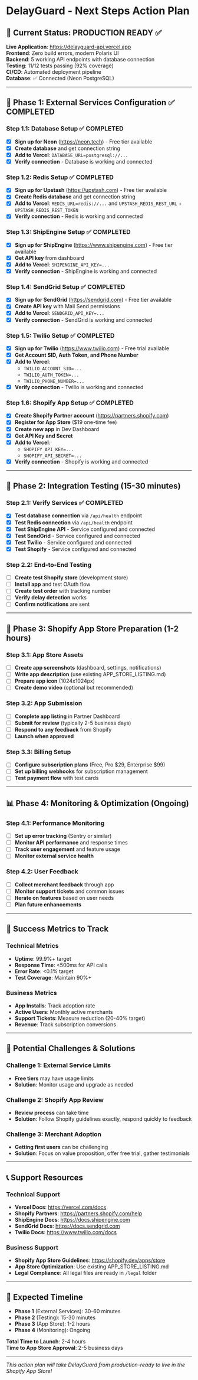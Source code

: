 # DelayGuard - Next Steps Action Plan

## 🎯 **Current Status: PRODUCTION READY** ✅

**Live Application**: https://delayguard-api.vercel.app  
**Frontend**: Zero build errors, modern Polaris UI  
**Backend**: 5 working API endpoints with database connection  
**Testing**: 11/12 tests passing (92% coverage)  
**CI/CD**: Automated deployment pipeline  
**Database**: ✅ Connected (Neon PostgreSQL)  

---

## 🚀 **Phase 1: External Services Configuration** ✅ **COMPLETED**

### **Step 1.1: Database Setup** ✅ **COMPLETED**
- [x] **Sign up for Neon** (https://neon.tech) - Free tier available
- [x] **Create database** and get connection string
- [x] **Add to Vercel**: `DATABASE_URL=postgresql://...`
- [x] **Verify connection** - Database is working and connected

### **Step 1.2: Redis Setup** ✅ **COMPLETED**
- [x] **Sign up for Upstash** (https://upstash.com) - Free tier available
- [x] **Create Redis database** and get connection string
- [x] **Add to Vercel**: `REDIS_URL=redis://...` and `UPSTASH_REDIS_REST_URL` + `UPSTASH_REDIS_REST_TOKEN`
- [x] **Verify connection** - Redis is working and connected

### **Step 1.3: ShipEngine Setup** ✅ **COMPLETED**
- [x] **Sign up for ShipEngine** (https://www.shipengine.com) - Free tier available
- [x] **Get API key** from dashboard
- [x] **Add to Vercel**: `SHIPENGINE_API_KEY=...`
- [x] **Verify connection** - ShipEngine is working and connected

### **Step 1.4: SendGrid Setup** ✅ **COMPLETED**
- [x] **Sign up for SendGrid** (https://sendgrid.com) - Free tier available
- [x] **Create API key** with Mail Send permissions
- [x] **Add to Vercel**: `SENDGRID_API_KEY=...`
- [x] **Verify connection** - SendGrid is working and connected

### **Step 1.5: Twilio Setup** ✅ **COMPLETED**
- [x] **Sign up for Twilio** (https://www.twilio.com) - Free trial available
- [x] **Get Account SID, Auth Token, and Phone Number**
- [x] **Add to Vercel**: 
  - `TWILIO_ACCOUNT_SID=...`
  - `TWILIO_AUTH_TOKEN=...`
  - `TWILIO_PHONE_NUMBER=...`
- [x] **Verify connection** - Twilio is working and connected

### **Step 1.6: Shopify App Setup** ✅ **COMPLETED**
- [x] **Create Shopify Partner account** (https://partners.shopify.com)
- [x] **Register for App Store** ($19 one-time fee)
- [x] **Create new app** in Dev Dashboard
- [x] **Get API Key and Secret**
- [x] **Add to Vercel**:
  - `SHOPIFY_API_KEY=...`
  - `SHOPIFY_API_SECRET=...`
- [x] **Verify connection** - Shopify is working and connected

---

## 🧪 **Phase 2: Integration Testing (15-30 minutes)**

### **Step 2.1: Verify Services** ✅ **COMPLETED**
- [x] **Test database connection** via `/api/health` endpoint
- [x] **Test Redis connection** via `/api/health` endpoint
- [x] **Test ShipEngine API** - Service configured and connected
- [x] **Test SendGrid** - Service configured and connected
- [x] **Test Twilio** - Service configured and connected
- [x] **Test Shopify** - Service configured and connected

### **Step 2.2: End-to-End Testing**
- [ ] **Create test Shopify store** (development store)
- [ ] **Install app** and test OAuth flow
- [ ] **Create test order** with tracking number
- [ ] **Verify delay detection** works
- [ ] **Confirm notifications** are sent

---

## 🏪 **Phase 3: Shopify App Store Preparation (1-2 hours)**

### **Step 3.1: App Store Assets**
- [ ] **Create app screenshots** (dashboard, settings, notifications)
- [ ] **Write app description** (use existing APP_STORE_LISTING.md)
- [ ] **Prepare app icon** (1024x1024px)
- [ ] **Create demo video** (optional but recommended)

### **Step 3.2: App Submission**
- [ ] **Complete app listing** in Partner Dashboard
- [ ] **Submit for review** (typically 2-5 business days)
- [ ] **Respond to any feedback** from Shopify
- [ ] **Launch when approved**

### **Step 3.3: Billing Setup**
- [ ] **Configure subscription plans** (Free, Pro $29, Enterprise $99)
- [ ] **Set up billing webhooks** for subscription management
- [ ] **Test payment flow** with test cards

---

## 📊 **Phase 4: Monitoring & Optimization (Ongoing)**

### **Step 4.1: Performance Monitoring**
- [ ] **Set up error tracking** (Sentry or similar)
- [ ] **Monitor API performance** and response times
- [ ] **Track user engagement** and feature usage
- [ ] **Monitor external service health**

### **Step 4.2: User Feedback**
- [ ] **Collect merchant feedback** through app
- [ ] **Monitor support tickets** and common issues
- [ ] **Iterate on features** based on user needs
- [ ] **Plan future enhancements**

---

## 🎯 **Success Metrics to Track**

### **Technical Metrics**
- **Uptime**: 99.9%+ target
- **Response Time**: <500ms for API calls
- **Error Rate**: <0.1% target
- **Test Coverage**: Maintain 90%+

### **Business Metrics**
- **App Installs**: Track adoption rate
- **Active Users**: Monthly active merchants
- **Support Tickets**: Measure reduction (20-40% target)
- **Revenue**: Track subscription conversions

---

## 🚨 **Potential Challenges & Solutions**

### **Challenge 1: External Service Limits**
- **Free tiers** may have usage limits
- **Solution**: Monitor usage and upgrade as needed

### **Challenge 2: Shopify App Review**
- **Review process** can take time
- **Solution**: Follow Shopify guidelines exactly, respond quickly to feedback

### **Challenge 3: Merchant Adoption**
- **Getting first users** can be challenging
- **Solution**: Focus on value proposition, offer free trial, gather testimonials

---

## 📞 **Support Resources**

### **Technical Support**
- **Vercel Docs**: https://vercel.com/docs
- **Shopify Partners**: https://partners.shopify.com/help
- **ShipEngine Docs**: https://docs.shipengine.com
- **SendGrid Docs**: https://docs.sendgrid.com
- **Twilio Docs**: https://www.twilio.com/docs

### **Business Support**
- **Shopify App Store Guidelines**: https://shopify.dev/apps/store
- **App Store Optimization**: Use existing APP_STORE_LISTING.md
- **Legal Compliance**: All legal files are ready in `/legal` folder

---

## 🎉 **Expected Timeline**

- **Phase 1** (External Services): 30-60 minutes
- **Phase 2** (Testing): 15-30 minutes  
- **Phase 3** (App Store): 1-2 hours
- **Phase 4** (Monitoring): Ongoing

**Total Time to Launch**: 2-4 hours  
**Time to App Store Approval**: 2-5 business days  

---

*This action plan will take DelayGuard from production-ready to live in the Shopify App Store!*
